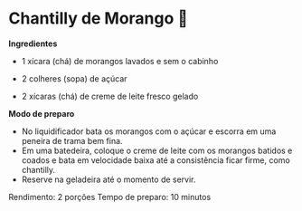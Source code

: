 # Chantilly de Morango :strawberry:

**Ingredientes**

- 1 xícara (chá) de morangos lavados e sem o cabinho

- 2 colheres (sopa) de açúcar
- 2 xícaras (chá) de creme de leite fresco gelado

**Modo de preparo**

- No liquidificador bata os morangos com o açúcar e escorra em uma peneira de trama bem fina.
- Em uma batedeira, coloque o creme de leite com os morangos batidos e coados e bata em velocidade baixa até a consistência ficar firme, como chantilly.
- Reserve na geladeira até o momento de servir.

Rendimento: 2 porções
Tempo de preparo: 10 minutos

